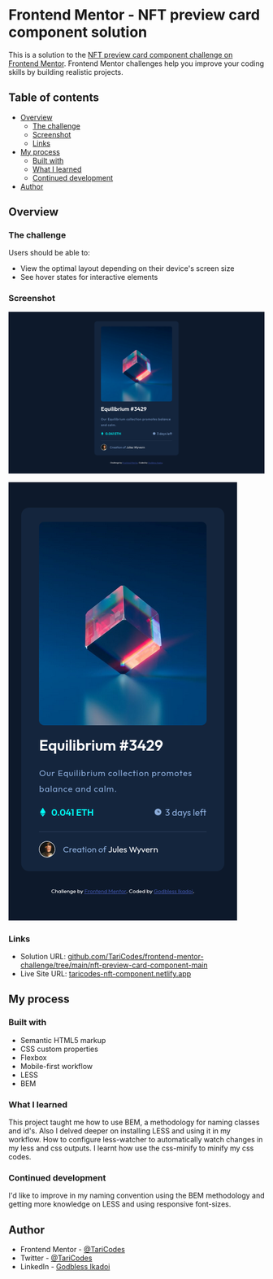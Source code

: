 # Frontend Mentor - NFT preview card component solution

This is a solution to the [NFT preview card component challenge on Frontend Mentor](https://www.frontendmentor.io/challenges/nft-preview-card-component-SbdUL_w0U). Frontend Mentor challenges help you improve your coding skills by building realistic projects.

## Table of contents

- [Overview](#overview)
  - [The challenge](#the-challenge)
  - [Screenshot](#screenshot)
  - [Links](#links)
- [My process](#my-process)
  - [Built with](#built-with)
  - [What I learned](#what-i-learned)
  - [Continued development](#continued-development)
- [Author](#author)

## Overview

### The challenge

Users should be able to:

- View the optimal layout depending on their device's screen size
- See hover states for interactive elements

### Screenshot

![Desktop View](./public/images/screenshot/Screenshoot-NFT-card-component-Desktop.png)

![Mobile view](./public/images/screenshot/Screenshoot-NFT-card-component-mobile.png)

### Links

- Solution URL: [github.com/TariCodes/frontend-mentor-challenge/tree/main/nft-preview-card-component-main](https://github.com/TariCodes/frontend-mentor-challenge/tree/main/nft-preview-card-component-main)
- Live Site URL: [taricodes-nft-component.netlify.app](https://taricodes-nft-component.netlify.app)

## My process

### Built with

- Semantic HTML5 markup
- CSS custom properties
- Flexbox
- Mobile-first workflow
- LESS
- BEM

### What I learned

This project taught me how to use BEM, a methodology for naming classes and id's. Also I delved deeper on installing LESS and using it in my workflow. How to configure less-watcher to automatically watch changes in my less and css outputs.
I learnt how use the css-minify to minify my css codes.

### Continued development

I'd like to improve in my naming convention using the BEM methodology and getting more knowledge on LESS and using responsive font-sizes.

## Author

- Frontend Mentor - [@TariCodes](https://www.frontendmentor.io/profile/@TariCodes)
- Twitter - [@TariCodes](https://www.twitter.com/@TariCodes)
- LinkedIn - [Godbless Ikadoi](https://www.linkedin.com/in/godbless-ikadoi-b61b042b0)
